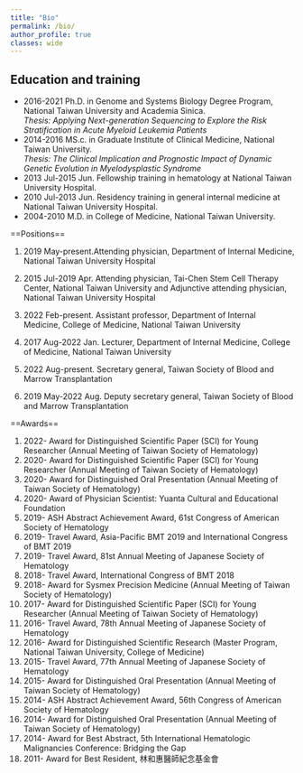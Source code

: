 ```yaml
---
title: "Bio"
permalink: /bio/
author_profile: true
classes: wide
---
```


**Education and training**
---
- 2016-2021 Ph.D. in Genome and Systems Biology Degree Program, National Taiwan University and Academia Sinica.<br>
*Thesis: Applying Next-generation Sequencing to Explore the Risk Stratification in Acute Myeloid Leukemia Patients*
- 2014-2016 MS.c. in Graduate Institute of Clinical Medicine, National Taiwan University.<br>
*Thesis: The Clinical Implication and Prognostic Impact of Dynamic Genetic Evolution in Myelodysplastic Syndrome*
- 2013 Jul-2015 Jun. Fellowship training in hematology at National Taiwan University Hospital.
- 2010 Jul-2013 Jun. Residency training in general internal medicine at National Taiwan University Hospital.
- 2004-2010 M.D. in College of Medicine, National Taiwan University.

==Positions==
1.	2019 May-present.Attending physician, Department of Internal Medicine, National Taiwan University Hospital
2.	2015 Jul-2019 Apr. Attending physician,  Tai-Chen Stem Cell Therapy Center, National Taiwan University and Adjunctive attending physician, National Taiwan University Hospital

3.	2022 Feb-present. Assistant professor, Department of Internal Medicine, College of Medicine, National Taiwan University
4.	2017 Aug-2022 Jan. Lecturer, Department of Internal Medicine, College of Medicine, National Taiwan University

5.	2022 Aug-present. Secretary general, Taiwan Society of Blood and Marrow Transplantation
6.	2019 May-2022 Aug. Deputy secretary general, Taiwan Society of Blood and Marrow Transplantation 

==Awards==
1.	2022- Award for Distinguished Scientific Paper (SCI) for Young Researcher (Annual Meeting of Taiwan Society of Hematology)
2.	2020- Award for Distinguished Scientific Paper (SCI) for Young Researcher (Annual Meeting of Taiwan Society of Hematology)
3.	2020- Award for Distinguished Oral Presentation (Annual Meeting of Taiwan Society of Hematology)
4.	2020- Award of Physician Scientist: Yuanta Cultural and Educational Foundation 
5.	2019- ASH Abstract Achievement Award, 61st Congress of American Society of Hematology
6.	2019- Travel Award, Asia-Pacific BMT 2019 and International Congress of BMT 2019
7.	2019- Travel Award, 81st Annual Meeting of Japanese Society of Hematology
8.	2018- Travel Award, International Congress of BMT 2018
9.	2018- Award for Sysmex Precision Medicine (Annual Meeting of Taiwan Society of Hematology)
10.	2017- Award for Distinguished Scientific Paper (SCI) for Young Researcher (Annual Meeting of Taiwan Society of Hematology)
11.	2016- Travel Award, 78th Annual Meeting of Japanese Society of Hematology
12.	2016- Award for Distinguished Scientific Research (Master Program, National Taiwan University, College of Medicine)
13.	2015- Travel Award, 77th Annual Meeting of Japanese Society of Hematology
14.	2015- Award for Distinguished Oral Presentation (Annual Meeting of Taiwan Society of Hematology)
15.	2014- ASH Abstract Achievement Award, 56th Congress of American Society of Hematology
16.	2014- Award for Distinguished Oral Presentation (Annual Meeting of Taiwan Society of Hematology)
17.	2014- Award for Best Abstract, 5th International Hematologic Malignancies Conference: Bridging the Gap
18.	2011- Award for Best Resident, 林和惠醫師紀念基金會
